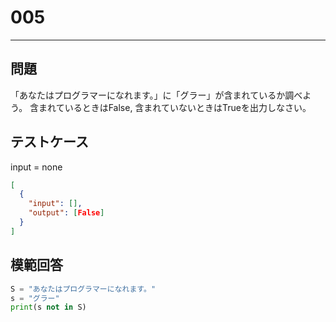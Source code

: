 # 005

---

## 問題

「あなたはプログラマーになれます。」に「グラー」が含まれているか調べよう。
含まれているときはFalse, 含まれていないときはTrueを出力しなさい。

## テストケース

input = none

```json
[
  {
    "input": [],
    "output": [False]
  }
]
```

## 模範回答

```python
S = "あなたはプログラマーになれます。"
s = "グラー"
print(s not in S)
```
